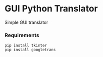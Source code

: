 # GUI Python Translator
Simple GUI translator 
<h3>
  Requirements
</h3>

```
pip install tkinter
pip install googletrans
```
